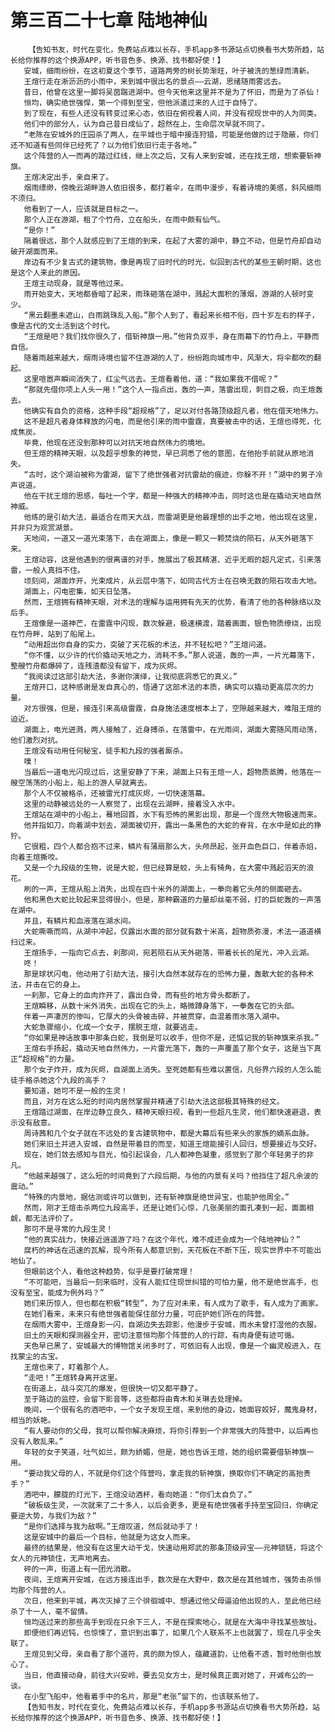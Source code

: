 # 第三百二十七章 陆地神仙
        【告知书友，时代在变化，免费站点难以长存，手机app多书源站点切换看书大势所趋，站长给你推荐的这个换源APP，听书音色多、换源、找书都好使！】
       安城，细雨纷纷，在这初夏这个季节，道路两旁的树长势渐旺，叶子被洗的葱绿而清新。
       王煊行走在淅沥沥的小雨中，来到城中很出名的景点——云湖，思绪随雨雾远去。
       昔日，他曾在这里一脚将吴茵踹进湖中。但今天他来这里并不是为了怀旧，而是为了杀仙！
       恒均，确实绝世强悍，第一个得到至宝，但他派遣过来的人过于自恃了。
       到了现在，有些人还没有转变过来心态，依旧在俯视着人间，并没有视现世中的人为同类。
       他们中的部分人，认为自己昔日成仙了，超然在上，生命层次早就不同了。
       “老陈在安城外的庄园杀了两人，在平城也于暗中接连狩猎，可能是他做的过于隐蔽，你们还不知道有些同伴已经死了？以为他们依旧行走于各地。”
       这个阵营的人一而再的踏过红线，继上次之后，又有人来到安城，还在找王煊，想索要斩神旗。
       王煊决定出手，亲自来了。
       烟雨缥缈，傍晚云湖畔游人依旧很多，都打着伞，在雨中漫步，有着诗境的美感，斜风细雨不须归。
       他看到了一人，应该就是目标之一。
       那个人正在游湖，租了个竹舟，立在船头，在雨中颇有仙气。
       “是你！”
       隔着很远，那个人就感应到了王煊的到来，在起了大雾的湖中，静立不动，但是竹舟却自动破开湖面而来。
       岸边有不少复古式的建筑物，像是再现了旧时代的时光，似回到古代的某些王朝时期，这也是这个人来此的原因。
       王煊主动现身，就是等他过来。
       雨开始变大，天地都昏暗了起来，雨珠砸落在湖中，溅起大面积的薄烟，游湖的人顿时变少。
       “黑云翻墨未遮山，白雨跳珠乱入船。”那个人到了，看起来长相不俗，四十岁左右的样子，像是古代的文士活到这个时代。
       “王煊是吧？我们找你很久了，借斩神旗一用。”他背负双手，身在雨幕下的竹舟上，平静而自信。
       随着雨越来越大，烟雨诗境也留不住游湖的人了，纷纷跑向城市中，风渐大，将伞都吹的翻起。
       这里喧嚣声瞬间消失了，红尘气远去。王煊看着他，道：“我如果我不借呢？”
       “那就先借你项上人头一用！”这个人一指点出，轰的一声，落雷出现，刺目之极，向王煊轰去。
       他确实有自负的资格，这种手段“超规格”了，足以对付各路顶级超凡者，他在借天地伟力。
       这不是超凡者身体释放的闪电，而是他引来的雨中雷霆，真要被击中的话，王煊也得死，化成焦炭。
       毕竟，他现在还没到那种可以对抗天地自然伟力的境地。
       但王煊的精神天眼，以及超乎想象的神觉，早已洞悉了他的意图，在他抬手前就从原地消失。
       “古时，这个湖泊被称为雷湖，留下了绝世强者对抗雷劫的痕迹，你躲不开！”湖中的男子冷声说道。
       他在干扰王煊的思感，每吐一个字，都是一种强大的精神冲击，同时这也是在撬动天地自然神威。
       他练的是引劫大法，最适合在雨天大战，而雷湖更是他最理想的出手之地，他出现在这里，并非只为观赏湖景。
       天地间，一道又一道光束落下，击在湖面上，像是一颗又一颗焚烧的陨石，从天外砸落下来。
       王煊动容，这是他遇到的很离谱的对手，施展出了极其精湛、近乎无暇的超凡定式，引来落雷，一般人真挡不住。
       顷刻间，湖面炸开，光束成片，从云层中落下，如同古代方士在召唤无数的陨石攻击大地。
       湖面上，闪电密集，如天日坠落。
       然而，王煊拥有精神天眼，对术法的理解与运用拥有先天的优势，看清了他的各种脉络以及后手。
       王煊像是一道神芒，在雷霆中闪现，数次躲避，极速横渡，踏着画面，银色物质缭绕，出现在竹舟畔，站到了船尾上。
       “动用超出你自身的实力，突破了天花板的术法，并不轻松吧？”王煊问道。
       “你不懂，以少许的代价撬动天地之力，消耗不多。”那人说道，轰的一声，一片光幕落下，整艘竹舟都爆碎了，连残渣都没有留下，成为灰烬。
       “我阅读过这部引劫大法，多谢你演绎，让我彻底洞悉它的真义。”
       王煊开口，这种感谢是发自真心的，悟通了这部术法的本质，确实可以撬动更高层次的力量。
       对方很强，但是，接连引来高级雷霆，自身施法速度根本上了，空隙越来越大，难阻王煊的迫近。
       湖面上，电光迸溅，两人接触了，近身搏杀，在落雷中，在光雨间，湖面大雾随风雨动荡，他们激烈对抗。
       王煊没有动用任何秘宝，徒手和九段的强者厮杀。
       噗！
       当最后一道电光闪现过后，这里安静了下来，湖面上只有王煊一人，超物质蒸腾，他落在一艘空荡荡的小船上，船上的游人早就离去。
       那个人不仅被格杀，还被雷光打成灰烬，一切快速落幕。
       这里的动静被远处的一人察觉了，出现在云湖畔，接着没入水中。
       王煊站在湖中的小船上，蓦地回首，水下有恐怖的黑影出现，那是一个庞然大物极速而来。
       他并指如刀，向着湖中划去，湖面被切开，露出一条黑色的大蛇的脊背，在水中是如此的狰狞。
       它很粗，四个人都合抱不过来，鳞片有蒲扇那么大，头颅昂起，张开血色巨口，伴着赤焰，向着王煊撕咬。
       又是一个九段级的生物，说是大蛇，但已经算是蛟，头上有犄角，在大雾中溅起滔天的浪花。
       刷的一声，王煊从船上消失，出现在四十米外的湖面上，一拳向着它头颅的侧面砸去。
       他和黑色大蛇比较起来显得很小，但是，那种霸道的力量却丝毫不弱，打的巨蛇轰的一声落在湖中。
       并且，有鳞片和血液落在湖水间。
       大蛇嘶嘶而鸣，从湖中冲起，仅露出水面的部分就有数十米高，超物质弥漫，术法一道道横扫过来。
       王煊扬手，一指向它点去，刹那间，宛若陨石从天外砸落，带着长长的尾光，冲入云湖。
       咚！
       那是球状闪电，他动用了引劫大法，接引大自然本就存在的恐怖力量，轰散大蛇的各种术法，并击在它的身上。
       一刹那，它身上的血肉炸开了，露出白骨，而有些的地方骨头都断了。
       王煊瞬移，从数十米外消失，出现在它的头上，略微蹲身落下，一拳轰在它的头部。
       伴着一声凄厉的惨叫，它厚大的头骨被击碎，并被贯穿，血混着雨水落入湖中。
       大蛇急骤缩小，化成一个女子，摆脱王煊，就要逃走。
       “你如果是神话故事中那条白蛇，我倒是可以收手，但你不是，还惦记我的斩神旗来杀我。”
       王煊右手扬起，撬动天地自然伟力，一片雷光落下，轰的一声覆盖了那个女子，这是当下真正“超规格”的力量。
       那个女子炸开，成为灰烬，自湖面上消失。至死她都有些难以置信，凡俗界六段的人怎么能徒手格杀她这个九段的高手？
       要知道，她可不是一般的生灵！
       而且，对方在这么短的时间内居然掌握并精通了引劫大法这部极其特殊的经文。
       王煊踏过湖面，在岸边静立良久，精神天眼扫视，看到一些超凡生灵，他们都快速避退，表示没有敌意。
       周诗茜和几个女子就在不远处的复古建筑物中，都是大幕后有些来头的家族的嫡系血脉。
       她们来旧土并进入安城，自然是带着目的而至，知道王煊能接引人回归，想要接近与交好。
       现在，她们敛去感知与目光，怕引起误会，几人都神色凝重，感觉到了那个年轻男子的非凡。
       “他越来越强了，这么短的时间竟到了六段后期，与他的内景有关吗？他挡住了超凡余波的震动。”
       “特殊的内景地，据估测或许可以做到，还有斩神旗是绝世异宝，也能护他周全。”
       然而，刚才王煊击杀两位九段高手，还是让她们心惊，几张美丽的面孔凑到一起，面面相觑，都无法评价了。
       那可不是寻常的九段生灵！
       “他的真实战力，快接近逍遥游了吗？在这个年代，难不成还会成为一个陆地神仙？”
       腐朽的神话在迅速的瓦解，现今所有人都意识到，天花板在不断下压，现实世界中不可能出地仙了。
       但眼前这个人，看他这种趋势，似乎是要打破常理！
       “不可能吧，当最后一刻来临时，没有人能扛住现世纠错的可怕力量，他不是绝世高手，也没有至宝，能成为例外吗？”
       她们来历惊人，但也都在积极“转型”，为了应对未来，有人成为了歌手，有人成为了画家。
       在她们看来，未来只有绝世强者能保住部分力量，可庇护她们所在的阵营。
       在烟雨大雾中，王煊身影一闪，自湖边失去踪影，他漫步于安城，雨水未曾打湿他的衣服。
       旧土的天眼和探测器全开，密切注意恒均那个阵营的人的行踪，有肉身便有迹可循。
       天色早已黑了，安城最大的博物馆关闭多时了，可依旧有人出现，像是一个幽灵般进入，在找蒙尘的古宝。
       王煊也来了，盯着那个人。
       “走吧！”王煊转身离开这里。
       在街道上，战斗突兀的爆发，但很快一切又都平静了。
       至于路边的监控，会留下影音等，这些都将由青木和关琳去处理掉。
       晚间，一个很有名的酒吧中，一个女子发现王煊，来到他的身边，她面容姣好，魔鬼身材，相当的妖艳。
       “有人要动你的父母，我可以帮你解决麻烦，将你引荐到一个非常强大的阵营中，以后再也没有人敢乱来。”
       年轻的女子笑道，吐气如兰，颇为娇媚，但是，她也告诉王煊，她的组织需要借斩神旗一用。
       “要动我父母的人，不就是你们这个阵营吗，拿走我的斩神旗，换取你们不确定的高抬贵手？”
       酒吧中，朦胧的灯光下，王煊没动酒杯，看向她道：“你们太自负了。”
       “破板级生灵，一次就来了二十多人，以后会更多，更是有绝世强者手持至宝回归，你确定要逆大势，与我们为敌？”
       “是你们选择与我为敌啊。”王煊叹道，然后就动手了！
       这是安城中的最后一个目标，他就是为这女人而来。
       最终的结果是，他没有在这里大动干戈，快速动用郑武的那条顶级异宝——元神锁链，将这个女人的元神锁住，无声地离去。
       砰的一声，街道上有一团光消散。
       夜间，王煊离开安城，在远方接连出手，数次是在大野中，数次是在其他城市，强势击杀恒均那个阵营的人。
       次日，他来到平城，再次灭掉了三个徘徊城中、想通过他父母逼迫他出现的人，至此他已经杀了十一人，毫不留情。
       恒均送过来的那些高手到现在只余下三人，不是在探索地心，就是在大海中寻找某些故址。
       即便他们再迟钝，也惊悚了，意识到出事了，如果几个人联系不上也就罢了，现在几乎全失联了。
       王煊见到父母，亲自看了那个道符，真的颇为惊人，蕴藏道韵，让他看不透，暂时他倒也放心了。
       当日，他直接动身，前往大兴安岭，要去见女方士，是时候真正面对她了，开诚布公的一谈。
       在小型飞船中，他看着手中的名片，那是“老张”留下的，也该联系他了。
       【告知书友，时代在变化，免费站点难以长存，手机app多书源站点切换看书大势所趋，站长给你推荐的这个换源APP，听书音色多、换源、找书都好使！】